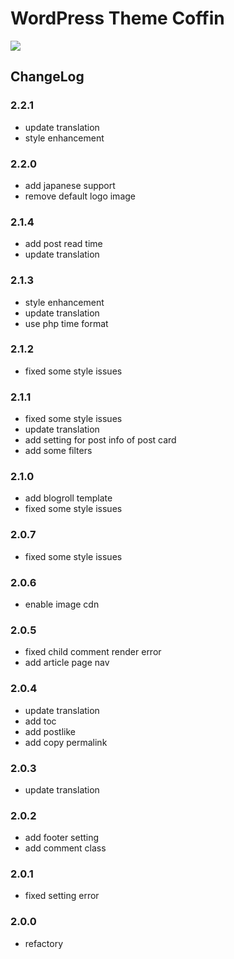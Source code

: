 # WordPress Theme Coffin

![](https://static.fatesinger.com/2025/02/f4lsfdiszbcrd42v.png)

## ChangeLog

### 2.2.1

- update translation
- style enhancement

### 2.2.0

- add japanese support
- remove default logo image

### 2.1.4

- add post read time
- update translation

### 2.1.3

- style enhancement
- update translation
- use php time format

### 2.1.2

- fixed some style issues

### 2.1.1

- fixed some style issues
- update translation
- add setting for post info of post card
- add some filters

### 2.1.0

- add blogroll template
- fixed some style issues

### 2.0.7

- fixed some style issues

### 2.0.6

- enable image cdn

### 2.0.5

- fixed child comment render error
- add article page nav

### 2.0.4

- update translation
- add toc
- add postlike
- add copy permalink

### 2.0.3

- update translation

### 2.0.2

- add footer setting
- add comment class

### 2.0.1

- fixed setting error

### 2.0.0

- refactory
